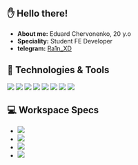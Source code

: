 ## ✋ Hello there!
- **About me:** Eduard Chervonenko, 20 y.o
- **Speciality:** Student FE Developer
- **telegram:** [Ra1n_XD](https://t.me/Ra1n_XD)

## 🚀 Technologies & Tools 
![](https://img.shields.io/badge/JavaScript-323330?style=for-the-square&logo=javascript&logoColor=F7DF1E)
![](https://img.shields.io/badge/HTML-informational?style=for-square&logo=html5&logoColor=ffffff&color=E44D26)
![](https://img.shields.io/badge/Sass-CC6699?style=for-square&logo=sass&logoColor=white)
![](https://img.shields.io/badge/PostgreSQL-informational?style=for-square&logo=postgresql&logoColor=ffffff&color=336791)
![](https://img.shields.io/badge/MySQL-informational?style=for-square&logo=mysql&logoColor=ffffff&color=007D7D)
![](https://img.shields.io/badge/VS%20Code-informational?style=flat-square&logo=visual-studio-code&logoColor=white&color=007acc)
![](https://img.shields.io/badge/GitHub-100000?style=for-square&logo=github&logoColor=white)
![](https://img.shields.io/badge/Ubuntu-E95420?style=for-square&logo=ubuntu&logoColor=white)

## 💻 Workspace Specs
- ![](https://img.shields.io/badge/NVIDIA-RTX3060-76B900?style=for-the-square&logo=nvidia&logoColor=white)
- ![](https://img.shields.io/badge/AMD-Ryzen_5_5600H-ED1C24?style=for-the-square&logo=amd&logoColor=white)
- ![](https://img.shields.io/badge/Windows-HP_OMEN_15-0078D6?style=for-the-square&logo=windows&logoColor=white)
- ![](https://img.shields.io/badge/Apple-MacBook_Pro_2012-999999?style=for-the-square&logo=apple&logoColor=white)

<!--
style=for-the-square
[![](https://img.shields.io/badge/TypeScript-informational?style=flat-square&logo=typescript&logoColor=ffffff&color=007acc)  
![](https://img.shields.io/badge/React-informational?style=flat-square&logo=react&logoColor=ffffff&color=066d89)
![](https://img.shields.io/badge/Vite-informational?style=flat-square&logo=vite&logoColor=ffffff&color=747bff)
![](https://img.shields.io/badge/Webpack-informational?style=flat-square&logo=webpack&logoColor=ffffff&color=1c78c0)
![](https://img.shields.io/badge/Node-informational?style=flat-square&logo=node.js&logoColor=ffffff&color=3c873a)
![](https://img.shields.io/badge/Next-informational?style=flat-square&logo=next.js&logoColor=ffffff&color=000000)
![](https://img.shields.io/badge/Fastify-informational?style=flat-square&logo=fastify&logoColor=ffffff&color=000000)
![](https://img.shields.io/badge/PNPM-informational?style=flat-square&logo=pnpm&logoColor=ffffff&color=f9ad00)](https://dev.to/envoy_/150-badges-for-github-pnk#mobile-frameworks)
-->
